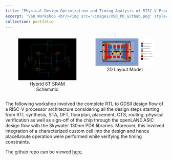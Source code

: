 ```yaml
---
title: "Physical Design Optimization and Timing Analysis of RISC-V Processor Using OpenLane"
excerpt: "VSD Workshop <br/><img src='/images/VSD_PD_Github.png' style='width: 400px;'>"
collection: portfolio
---
```

<div style="display: flex; justify-content: center;">
    <figure style="margin-right: 20px;">
        <img src='/images/MoS2_Si_SRAMGithub.png' style="width: 100%;">
        <figcaption style="text-align: center;">Hybrid 6T SRAM Schematic</figcaption>
    </figure>
    <figure>
        <img src='/images/2D_SRAM_LayoutGithub.png' style="width: 100%;">
        <figcaption style="text-align: center;">2D Layout Model</figcaption>
    </figure>
</div>

The following workshop involved the complete RTL to GDSII design flow of a RISC-V processor architecture considering all the design steps starting from
RTL synthesis, STA, DFT, floorplan, placement, CTS, routing, physical verification as well as sign-off of the chip through the openLANE ASIC design flow
with the Skywater 130nm PDK libraries. Moreover, this involved integration of a characterized custom cell into the design and hence place&route operation 
were performed while verifying the timing constraints.

The github repo can be viewed [here](https://github.com/ritish-behera/VSD-PhysicalDesign).
